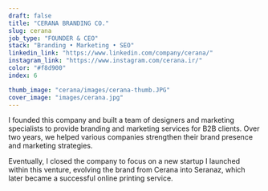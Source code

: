 ```yaml
---
draft: false
title: "CERANA BRANDING CO."
slug: cerana
job_type: "FOUNDER & CEO"
stack: "Branding • Marketing • SEO"
linkedin_link: "https://www.linkedin.com/company/cerana/"
instagram_link: "https://www.instagram.com/cerana.ir/"
color: "#f8d900"
index: 6

thumb_image: "cerana/images/cerana-thumb.JPG"
cover_image: "images/cerana.jpg"
---
```


I founded this company and built a team of designers and marketing specialists to provide branding and marketing services for B2B clients. Over two years, we helped various companies strengthen their brand presence and marketing strategies.

Eventually, I closed the company to focus on a new startup I launched within this venture, evolving the brand from Cerana into Seranaz, which later became a successful online printing service.